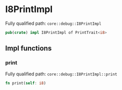 # I8PrintImpl

Fully qualified path: `core::debug::I8PrintImpl`

```rust
pub(crate) impl I8PrintImpl of PrintTrait<i8>
```

## Impl functions

### print

Fully qualified path: `core::debug::I8PrintImpl::print`

```rust
fn print(self: i8)
```


